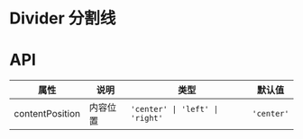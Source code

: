 # Divider 分割线

<code src="./demos/demo1.tsx"></code>

# API

| 属性            | 说明     | 类型                            | 默认值     |
| --------------- | -------- | ------------------------------- | ---------- |
| contentPosition | 内容位置 | `'center' \| 'left' \| 'right'` | `'center'` |
